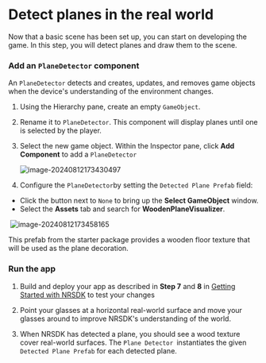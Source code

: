 # Detect planes in the real world

Now that a basic scene has been set up, you can start on developing the game. In this step, you will detect planes and draw them to the scene.

### Add an `PlaneDetector` component

An `PlaneDetector` detects and creates, updates, and removes game objects when the device's understanding of the environment changes.

1. Using the Hierarchy pane, create an empty `GameObject`.

2. Rename it to `PlaneDetector`. This component will display planes until one is selected by the player.

3. Select the new game object. Within the Inspector pane, click **Add Component** to add a `PlaneDetector`

   ![image-20240812173430497](https://pub-8dffc52979c34362aa2dbe3a43f0792a.r2.dev/image-20240812173430497.png)

4. Configure the `PlaneDetector`by setting the `Detected Plane Prefab` field:

- Click the button next to `None` to bring up the **Select GameObject** window.
- Select the **Assets** tab and search for **WoodenPlaneVisualizer**.

​	![image-20240812173458165](https://pub-8dffc52979c34362aa2dbe3a43f0792a.r2.dev/image-20240812173458165.png)

This prefab from the starter package provides a wooden floor texture that will be used as the plane decoration.

### Run the app

1. Build and deploy your app as described in **Step 7** and **8** in [Getting Started with NRSDK](../02_Getting%20Started%20with%20NRSDK.md) to test your changes

2. Point your glasses at a horizontal real-world surface and move your glasses around to improve NRSDK's understanding of the world.
3. When NRSDK has detected a plane, you should see a wood texture cover real-world surfaces. The `Plane Detector `instantiates the given `Detected Plane Prefab` for each detected plane.
